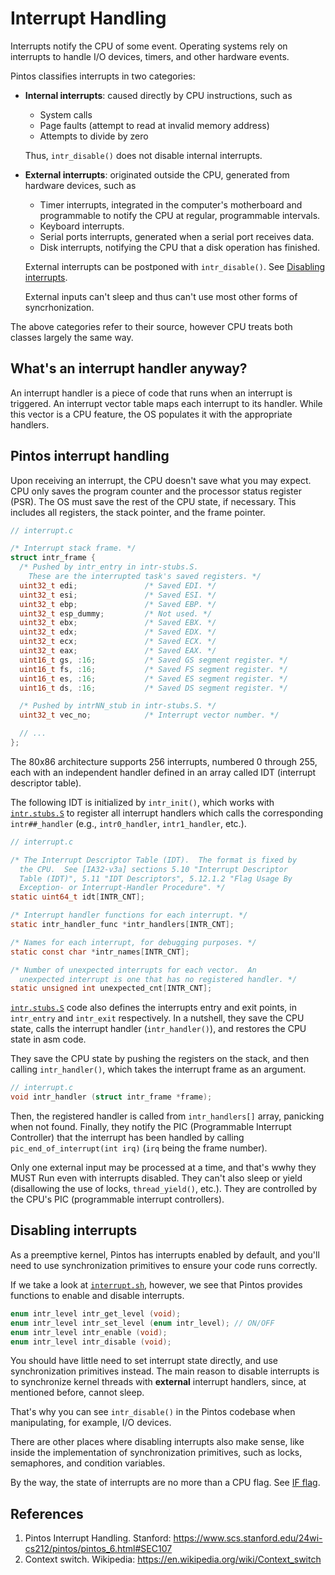 # Interrupt Handling

Interrupts notify the CPU of some event. Operating systems rely on interrupts to handle I/O devices, timers, and other hardware events.

Pintos classifies interrupts in two categories:

- **Internal interrupts**: caused directly by CPU instructions, such as

  - System calls
  - Page faults (attempt to read at invalid memory address)
  - Attempts to divide by zero

  Thus, `intr_disable()` does not disable internal interrupts.

- **External interrupts**: originated outside the CPU, generated from hardware devices, such as

  - Timer interrupts, integrated in the computer's motherboard and programmable to notify the CPU
    at regular, programmable intervals.
  - Keyboard interrupts.
  - Serial ports interrupts, generated when a serial port receives data.
  - Disk interrupts, notifying the CPU that a disk operation has finished.

  External interrupts can be postponed with `intr_disable()`. See
  [Disabling interrupts](#disabling-interrupts).

  External inputs can't sleep and thus can't use most other forms of syncrhonization.

The above categories refer to their source, however CPU treats both classes largely the same way.

## What's an interrupt handler anyway?

An interrupt handler is a piece of code that runs when an interrupt is triggered. An interrupt
vector table maps each interrupt to its handler. While this vector is a CPU feature, the OS
populates it with the appropriate handlers.

## Pintos interrupt handling

Upon receiving an interrupt, the CPU doesn't save what you may expect. CPU only saves the
program counter and the processor status register (PSR). The OS must save the rest of the CPU state,
if necessary. This includes all registers, the stack pointer, and the frame pointer.

```c
// interrupt.c

/* Interrupt stack frame. */
struct intr_frame {
  /* Pushed by intr_entry in intr-stubs.S.
    These are the interrupted task's saved registers. */
  uint32_t edi;               /* Saved EDI. */
  uint32_t esi;               /* Saved ESI. */
  uint32_t ebp;               /* Saved EBP. */
  uint32_t esp_dummy;         /* Not used. */
  uint32_t ebx;               /* Saved EBX. */
  uint32_t edx;               /* Saved EDX. */
  uint32_t ecx;               /* Saved ECX. */
  uint32_t eax;               /* Saved EAX. */
  uint16_t gs, :16;           /* Saved GS segment register. */
  uint16_t fs, :16;           /* Saved FS segment register. */
  uint16_t es, :16;           /* Saved ES segment register. */
  uint16_t ds, :16;           /* Saved DS segment register. */

  /* Pushed by intrNN_stub in intr-stubs.S. */
  uint32_t vec_no;            /* Interrupt vector number. */

  // ...
};
```

The 80x86 architecture supports 256 interrupts, numbered 0 through 255, each with an independent
handler defined  in an array called IDT (interrupt descriptor table).

The following IDT is initialized by `intr_init()`, which works with
[`intr.stubs.S`](../src/threads/intr-stubs.S) to register all interrupt handlers which calls the
corresponding  `intr##_handler` (e.g., `intr0_handler`, `intr1_handler`, etc.).

```c
// interrupt.c

/* The Interrupt Descriptor Table (IDT).  The format is fixed by
  the CPU.  See [IA32-v3a] sections 5.10 "Interrupt Descriptor
  Table (IDT)", 5.11 "IDT Descriptors", 5.12.1.2 "Flag Usage By
  Exception- or Interrupt-Handler Procedure". */
static uint64_t idt[INTR_CNT];

/* Interrupt handler functions for each interrupt. */
static intr_handler_func *intr_handlers[INTR_CNT];

/* Names for each interrupt, for debugging purposes. */
static const char *intr_names[INTR_CNT];

/* Number of unexpected interrupts for each vector.  An
  unexpected interrupt is one that has no registered handler. */
static unsigned int unexpected_cnt[INTR_CNT];
```

[`intr.stubs.S`](../src/threads/intr-stubs.S) code also defines the interrupts entry and exit
points, in `intr_entry` and `intr_exit` respectively. In a nutshell, they save the CPU state,
calls the interrupt handler (`intr_handler()`), and restores the CPU state in asm code.

They save the CPU state by pushing the registers on the stack, and then calling `intr_handler()`,
which takes the interrupt frame as an argument.

```c
// interrupt.c
void intr_handler (struct intr_frame *frame);
```

Then, the registered handler is called from `intr_handlers[]` array, panicking when not found.
Finally, they notify the PIC (Programmable Interrupt Controller) that the interrupt has been
handled by calling `pic_end_of_interrupt(int irq)` (`irq` being the frame number).

Only one external input may be processed at a time, and that's wwhy they MUST Run even with
interrupts disabled. They can't also sleep or yield (disallowing the use of locks, `thread_yield()`,
etc.). They are controlled by the CPU's PIC (programmable interrupt controllers).

## Disabling interrupts

As a preemptive kernel, Pintos has interrupts enabled by default, and you'll need to use
synchronization primitives to ensure your code runs correctly.

If we take a look at [`interrupt.sh`](../src/threads/interrupt.h), however, we see that Pintos
provides functions to enable and disable interrupts.

```c
enum intr_level intr_get_level (void);
enum intr_level intr_set_level (enum intr_level); // ON/OFF
enum intr_level intr_enable (void);
enum intr_level intr_disable (void);
```

You should have little need to set interrupt state directly, and use synchronization primitives
instead. The main reason to disable interrupts is to synchronize kernel threads with **external**
interrupt handlers, since, at mentioned before, cannot sleep.

That's why you can see `intr_disable()` in the Pintos codebase when manipulating, for example,
I/O devices.

There are other places where disabling interrupts also make sense, like inside the implementation
of synchronization primitives, such as locks, semaphores, and condition variables.

By the way, the state of interrupts are no more than a CPU flag. See [IF flag](asm.md).

## References

1. Pintos Interrupt Handling. Stanford: <https://www.scs.stanford.edu/24wi-cs212/pintos/pintos_6.html#SEC107>
2. Context switch. Wikipedia: <https://en.wikipedia.org/wiki/Context_switch>
